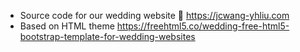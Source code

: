- Source code for our wedding website 💒 https://jcwang-yhliu.com 
- Based on HTML theme https://freehtml5.co/wedding-free-html5-bootstrap-template-for-wedding-websites

